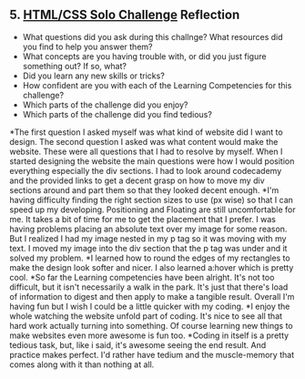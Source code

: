 ## 5. [HTML/CSS Solo Challenge](5_HTML_CSS_solo_challenge/readme.md) Reflection

* What questions did you ask during this challnge? What resources did you find to help you answer them?  
* What concepts are you having trouble with, or did you just figure something out? If so, what?  
* Did you learn any new skills or tricks?
* How confident are you with each of the Learning Competencies for this challenge? 
* Which parts of the challenge did you enjoy?
* Which parts of the challenge did you find tedious?

*The first question I asked myself was what kind of website did I want to design. The second question I asked was what content would make the website. These were all questions that I had to resolve by myself. When I started designing the website the main questions were how I would position everything especially the div sections. I had to look around codecademy and the provided links to get a decent grasp on how to move my div sections around and part them so that they looked decent enough. 
*I'm having difficulty finding the right section sizes to use (px wise) so that I can speed up my developing. Positioning and Floating are still uncomfortable for me. It takes a bit of time for me to get the placement that I prefer. I was having problems placing an absolute text over my image for some reason. But I realized I had my image nested in my p tag so it was moving with my text. I moved my image into the div section that the p tag was under and it solved my problem.
*I learned how to round the edges of my rectangles to make the design look softer and nicer. I also learned a:hover which is pretty cool.
*So far the Learning competencies have been alright. It's not too difficult, but it isn't necessarily a walk in the park. It's just that there's load of information to digest and then apply to make a tangible result. Overall I'm having fun but I wish I could be a little quicker with my coding.
*I enjoy the whole watching the website unfold part of coding. It's nice to see all that hard work actually turning into something. Of course learning new things to make websites even more awesome is fun too. 
*Coding in itself is a pretty tedious task, but, like i said, it's awesome seeing the end result. And practice makes perfect. I'd rather have tedium and the muscle-memory that comes along with it than nothing at all.
